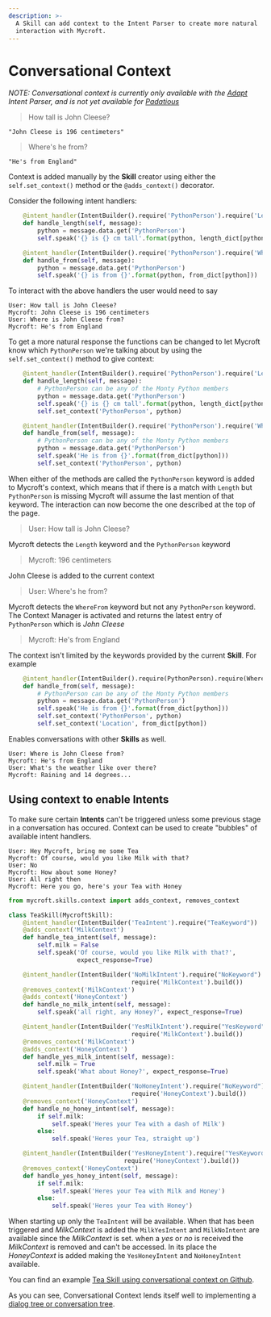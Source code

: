 ```yaml
---
description: >-
  A Skill can add context to the Intent Parser to create more natural
  interaction with Mycroft.
---
```


# Conversational Context

_NOTE: Conversational context is currently only available with the_ [_Adapt_](https://mycroft.ai/documentation/adapt) _Intent Parser, and is not yet available for_ [_Padatious_](https://mycroft.ai/documentation/padatious)

> How tall is John Cleese?

`"John Cleese is 196 centimeters"`

> Where's he from?

`"He's from England"`

Context is added manually by the **Skill** creator using either the `self.set_context()` method or the `@adds_context()` decorator.

Consider the following intent handlers:

```python
    @intent_handler(IntentBuilder().require('PythonPerson').require('Length'))
    def handle_length(self, message):
        python = message.data.get('PythonPerson')
        self.speak('{} is {} cm tall'.format(python, length_dict[python]))

    @intent_handler(IntentBuilder().require('PythonPerson').require('WhereFrom'))
    def handle_from(self, message):
        python = message.data.get('PythonPerson')
        self.speak('{} is from {}'.format(python, from_dict[python]))
```

To interact with the above handlers the user would need to say

```text
User: How tall is John Cleese?
Mycroft: John Cleese is 196 centimeters
User: Where is John Cleese from?
Mycroft: He's from England
```

To get a more natural response the functions can be changed to let Mycroft know which `PythonPerson` we're talking about by using the `self.set_context()` method to give context:

```python
    @intent_handler(IntentBuilder().require('PythonPerson').require('Length'))
    def handle_length(self, message):
        # PythonPerson can be any of the Monty Python members
        python = message.data.get('PythonPerson')
        self.speak('{} is {} cm tall'.format(python, length_dict[python]))
        self.set_context('PythonPerson', python)

    @intent_handler(IntentBuilder().require('PythonPerson').require('WhereFrom'))
    def handle_from(self, message):
        # PythonPerson can be any of the Monty Python members
        python = message.data.get('PythonPerson')
        self.speak('He is from {}'.format(from_dict[python]))
        self.set_context('PythonPerson', python)
```

When either of the methods are called the `PythonPerson` keyword is added to Mycroft's context, which means that if there is a match with `Length` but `PythonPerson` is missing Mycroft will assume the last mention of that keyword. The interaction can now become the one described at the top of the page.

> User: How tall is John Cleese?

Mycroft detects the `Length` keyword and the `PythonPerson` keyword

> Mycroft: 196 centimeters

John Cleese is added to the current context

> User: Where's he from?

Mycroft detects the `WhereFrom` keyword but not any `PythonPerson` keyword. The Context Manager is activated and returns the latest entry of `PythonPerson` which is _John Cleese_

> Mycroft: He's from England

The context isn't limited by the keywords provided by the current **Skill**. For example

```python
    @intent_handler(IntentBuilder().require(PythonPerson).require(WhereFrom))
    def handle_from(self, message):
        # PythonPerson can be any of the Monty Python members
        python = message.data.get('PythonPerson')
        self.speak('He is from {}'.format(from_dict[python]))
        self.set_context('PythonPerson', python)
        self.set_context('Location', from_dict[python])
```

Enables conversations with other **Skills** as well.

```text
User: Where is John Cleese from?
Mycroft: He's from England
User: What's the weather like over there?
Mycroft: Raining and 14 degrees...
```

## Using context to enable **Intents**

To make sure certain **Intents** can't be triggered unless some previous stage in a conversation has occured. Context can be used to create "bubbles" of available intent handlers.

```text
User: Hey Mycroft, bring me some Tea
Mycroft: Of course, would you like Milk with that?
User: No
Mycroft: How about some Honey?
User: All right then
Mycroft: Here you go, here's your Tea with Honey
```

```python
from mycroft.skills.context import adds_context, removes_context

class TeaSkill(MycroftSkill):
    @intent_handler(IntentBuilder('TeaIntent').require("TeaKeyword"))
    @adds_context('MilkContext')
    def handle_tea_intent(self, message):
        self.milk = False
        self.speak('Of course, would you like Milk with that?',
                   expect_response=True)

    @intent_handler(IntentBuilder('NoMilkIntent').require("NoKeyword").
                                  require('MilkContext').build())
    @removes_context('MilkContext')
    @adds_context('HoneyContext')
    def handle_no_milk_intent(self, message):
        self.speak('all right, any Honey?', expect_response=True)

    @intent_handler(IntentBuilder('YesMilkIntent').require("YesKeyword").
                                  require('MilkContext').build())
    @removes_context('MilkContext')
    @adds_context('HoneyContext')
    def handle_yes_milk_intent(self, message):
        self.milk = True
        self.speak('What about Honey?', expect_response=True)

    @intent_handler(IntentBuilder('NoHoneyIntent').require("NoKeyword").
                                  require('HoneyContext').build())
    @removes_context('HoneyContext')
    def handle_no_honey_intent(self, message):
        if self.milk:
            self.speak('Heres your Tea with a dash of Milk')
        else:
            self.speak('Heres your Tea, straight up')

    @intent_handler(IntentBuilder('YesHoneyIntent').require("YesKeyword").
                                require('HoneyContext').build())
    @removes_context('HoneyContext')
    def handle_yes_honey_intent(self, message):
        if self.milk:
            self.speak('Heres your Tea with Milk and Honey')
        else:
            self.speak('Heres your Tea with Honey')
```

When starting up only the `TeaIntent` will be available. When that has been triggered and _MilkContext_ is added the `MilkYesIntent` and `MilkNoIntent` are available since the _MilkContext_ is set. when a _yes_ or _no_ is received the _MilkContext_ is removed and can't be accessed. In its place the _HoneyContext_ is added making the `YesHoneyIntent` and `NoHoneyIntent` available.

You can find an example [Tea Skill using conversational context on Github](https://github.com/krisgesling/tea-skill).

As you can see, Conversational Context lends itself well to implementing a [dialog tree or conversation tree](https://en.wikipedia.org/wiki/Dialog_tree).

